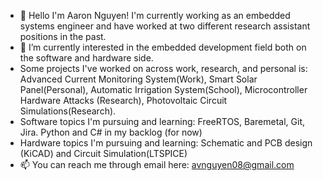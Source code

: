 - 👋 Hello I'm Aaron Nguyen! I'm currently working as an embedded systems engineer and have worked at two different research assistant positions in the past.
- 🌱 I’m currently interested in the embedded development field both on the software and hardware side.
- Some projects I've worked on across work, research, and personal is: Advanced Current Monitoring System(Work), Smart Solar Panel(Personal), Automatic Irrigation System(School), Microcontroller Hardware Attacks (Research), Photovoltaic Circuit Simulations(Research).
- Software topics I'm pursuing and learning: FreeRTOS, Baremetal, Git, Jira. Python and C# in my backlog (for now)
- Hardware topics I'm pursuing and learning: Schematic and PCB design (KiCAD) and Circuit Simulation(LTSPICE)
- 📫 You can reach me through email here: avnguyen08@gmail.com

<!---
avnguyen08/avnguyen08 is a ✨ special ✨ repository because its `README.md` (this file) appears on your GitHub profile.
You can click the Preview link to take a look at your changes.
--->
